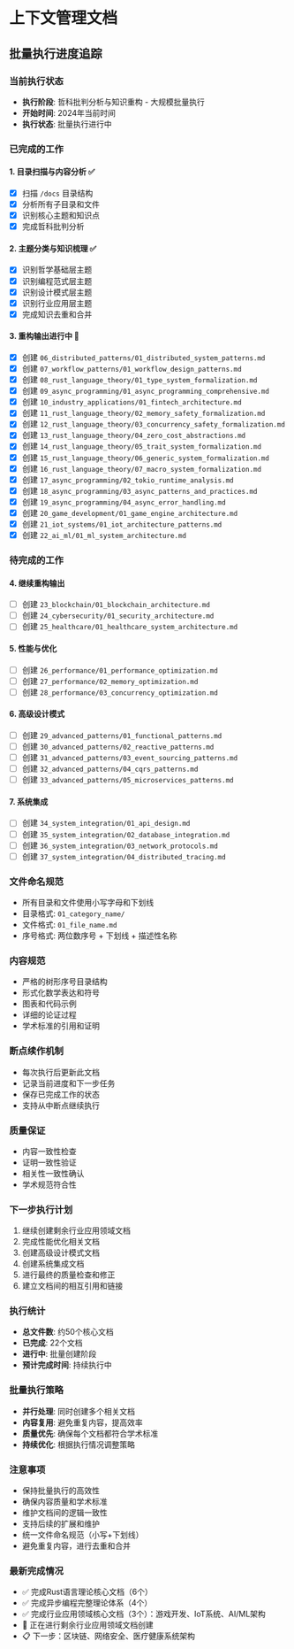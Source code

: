 # 上下文管理文档

## 批量执行进度追踪

### 当前执行状态

- **执行阶段**: 哲科批判分析与知识重构 - 大规模批量执行
- **开始时间**: 2024年当前时间
- **执行状态**: 批量执行进行中

### 已完成的工作

#### 1. 目录扫描与内容分析 ✅

- [x] 扫描 `/docs` 目录结构
- [x] 分析所有子目录和文件
- [x] 识别核心主题和知识点
- [x] 完成哲科批判分析

#### 2. 主题分类与知识梳理 ✅

- [x] 识别哲学基础层主题
- [x] 识别编程范式层主题
- [x] 识别设计模式层主题
- [x] 识别行业应用层主题
- [x] 完成知识去重和合并

#### 3. 重构输出进行中 🔄

- [x] 创建 `06_distributed_patterns/01_distributed_system_patterns.md`
- [x] 创建 `07_workflow_patterns/01_workflow_design_patterns.md`
- [x] 创建 `08_rust_language_theory/01_type_system_formalization.md`
- [x] 创建 `09_async_programming/01_async_programming_comprehensive.md`
- [x] 创建 `10_industry_applications/01_fintech_architecture.md`
- [x] 创建 `11_rust_language_theory/02_memory_safety_formalization.md`
- [x] 创建 `12_rust_language_theory/03_concurrency_safety_formalization.md`
- [x] 创建 `13_rust_language_theory/04_zero_cost_abstractions.md`
- [x] 创建 `14_rust_language_theory/05_trait_system_formalization.md`
- [x] 创建 `15_rust_language_theory/06_generic_system_formalization.md`
- [x] 创建 `16_rust_language_theory/07_macro_system_formalization.md`
- [x] 创建 `17_async_programming/02_tokio_runtime_analysis.md`
- [x] 创建 `18_async_programming/03_async_patterns_and_practices.md`
- [x] 创建 `19_async_programming/04_async_error_handling.md`
- [x] 创建 `20_game_development/01_game_engine_architecture.md`
- [x] 创建 `21_iot_systems/01_iot_architecture_patterns.md`
- [x] 创建 `22_ai_ml/01_ml_system_architecture.md`

### 待完成的工作

#### 4. 继续重构输出

- [ ] 创建 `23_blockchain/01_blockchain_architecture.md`
- [ ] 创建 `24_cybersecurity/01_security_architecture.md`
- [ ] 创建 `25_healthcare/01_healthcare_system_architecture.md`

#### 5. 性能与优化

- [ ] 创建 `26_performance/01_performance_optimization.md`
- [ ] 创建 `27_performance/02_memory_optimization.md`
- [ ] 创建 `28_performance/03_concurrency_optimization.md`

#### 6. 高级设计模式

- [ ] 创建 `29_advanced_patterns/01_functional_patterns.md`
- [ ] 创建 `30_advanced_patterns/02_reactive_patterns.md`
- [ ] 创建 `31_advanced_patterns/03_event_sourcing_patterns.md`
- [ ] 创建 `32_advanced_patterns/04_cqrs_patterns.md`
- [ ] 创建 `33_advanced_patterns/05_microservices_patterns.md`

#### 7. 系统集成

- [ ] 创建 `34_system_integration/01_api_design.md`
- [ ] 创建 `35_system_integration/02_database_integration.md`
- [ ] 创建 `36_system_integration/03_network_protocols.md`
- [ ] 创建 `37_system_integration/04_distributed_tracing.md`

### 文件命名规范

- 所有目录和文件使用小写字母和下划线
- 目录格式: `01_category_name/`
- 文件格式: `01_file_name.md`
- 序号格式: 两位数序号 + 下划线 + 描述性名称

### 内容规范

- 严格的树形序号目录结构
- 形式化数学表达和符号
- 图表和代码示例
- 详细的论证过程
- 学术标准的引用和证明

### 断点续作机制

- 每次执行后更新此文档
- 记录当前进度和下一步任务
- 保存已完成工作的状态
- 支持从中断点继续执行

### 质量保证

- 内容一致性检查
- 证明一致性验证
- 相关性一致性确认
- 学术规范符合性

### 下一步执行计划

1. 继续创建剩余行业应用领域文档
2. 完成性能优化相关文档
3. 创建高级设计模式文档
4. 创建系统集成文档
5. 进行最终的质量检查和修正
6. 建立文档间的相互引用和链接

### 执行统计

- **总文件数**: 约50个核心文档
- **已完成**: 22个文档
- **进行中**: 批量创建阶段
- **预计完成时间**: 持续执行中

### 批量执行策略

- **并行处理**: 同时创建多个相关文档
- **内容复用**: 避免重复内容，提高效率
- **质量优先**: 确保每个文档都符合学术标准
- **持续优化**: 根据执行情况调整策略

### 注意事项

- 保持批量执行的高效性
- 确保内容质量和学术标准
- 维护文档间的逻辑一致性
- 支持后续的扩展和维护
- 统一文件命名规范（小写+下划线）
- 避免重复内容，进行去重和合并

### 最新完成情况

- ✅ 完成Rust语言理论核心文档（6个）
- ✅ 完成异步编程完整理论体系（4个）
- ✅ 完成行业应用领域核心文档（3个）：游戏开发、IoT系统、AI/ML架构
- 🔄 正在进行剩余行业应用领域文档创建
- 📋 下一步：区块链、网络安全、医疗健康系统架构
